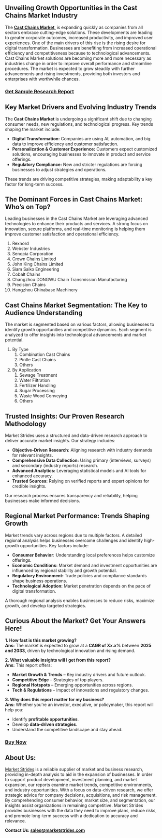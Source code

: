 <h2>Unveiling Growth Opportunities in the Cast Chains Market Industry</h2>
<p>The <a href=https://marketstrides.com/report/cast-chains-market><strong>Cast Chains Market</strong> </a> is expanding quickly as companies from all sectors embrace cutting-edge solutions. These developments are leading to greater corporate outcomes, increased productivity, and improved user experiences. One of the main drivers of this rise is the rising desire for digital transformation. Businesses are benefiting from increased operational efficiency and competitiveness because to technological advancements. Cast Chains Market solutions are becoming more and more necessary as industries change in order to improve overall performance and streamline procedures. The market is expected to grow steadily with further advancements and rising investments, providing both investors and enterprises with worthwhile chances.</p>
<h3><a href=https://marketstrides.com/request-sample/cast-chains-market>Get Sample Research Report</a></h3>
<h2>Key Market Drivers and Evolving Industry Trends</h2>
<p>The <strong>Cast Chains Market</strong> is undergoing a significant shift due to changing consumer needs, new regulations, and technological progress. Key trends shaping the market include:</p>
<ul>
<li><strong>Digital Transformation:</strong> Companies are using AI, automation, and big data to improve efficiency and customer satisfaction.</li>
<li><strong>Personalization &amp; Customer Experience:</strong> Customers expect customized solutions, encouraging businesses to innovate in product and service offerings.</li>
<li><strong>Regulatory Compliance:</strong> New and stricter regulations are forcing businesses to adjust strategies and operations.</li>
</ul>
<p>These trends are driving competitive strategies, making adaptability a key factor for long-term success.</p>
<h2>The Dominant Forces in Cast Chains Market: Who’s on Top?</h2>
<p>Leading businesses in the Cast Chains Market are leveraging advanced technologies to enhance their products and services. A strong focus on innovation, secure platforms, and real-time monitoring is helping them improve customer satisfaction and operational efficiency.</p>
<p><ol><li>Rexnord</li><li>Webster Industries</li><li>Senqcia Corporation</li><li>Crown Chains Limited</li><li>John King Chains Limited</li><li>Siam Saiko Engineering</li><li>Cobalt Chains</li><li>Changzhou DONGWU Chain Transmission Manufacturing</li><li>Precision Chains</li><li>Hangzhou Chinabase Machinery</li></ol></p>
<h2>Cast Chains Market Segmentation: The Key to Audience Understanding</h2>
<p>The market is segmented based on various factors, allowing businesses to identify growth opportunities and competitive dynamics. Each segment is analyzed to offer insights into technological advancements and market potential.</p>
<p><ol><li>By Type<ol><li>Combination Cast Chains</li><li>Pintle Cast Chains</li><li>Others</li></ol></li><li>By Application<ol><li>Sewage Treatment</li><li>Water Filtration</li><li>Fertilizer Handling</li><li>Sugar Processing</li><li>Waste Wood Conveying</li><li>Others</li></ol></li></ol></p>
<h2>Trusted Insights: Our Proven Research Methodology</h2>
<p>Market Strides uses a structured and data-driven research approach to deliver accurate market insights. Our strategy includes:</p>
<ul>
<li><strong>Objective-Driven Research:</strong> Aligning research with industry demands for relevant insights.</li>
<li><strong>Comprehensive Data Collection:</strong> Using primary (interviews, surveys) and secondary (industry reports) research.</li>
<li><strong>Advanced Analytics:</strong> Leveraging statistical models and AI tools for enhanced accuracy.</li>
<li><strong>Trusted Sources:</strong> Relying on verified reports and expert opinions for credible insights.</li>
</ul>
<p>Our research process ensures transparency and reliability, helping businesses make informed decisions.</p>
<h2>Regional Market Performance: Trends Shaping Growth</h2>
<p>Market trends vary across regions due to multiple factors. A detailed regional analysis helps businesses overcome challenges and identify high-growth opportunities. Key factors include:</p>
<ul>
<li><strong>Consumer Behavior:</strong> Understanding local preferences helps customize offerings.</li>
<li><strong>Economic Conditions:</strong> Market demand and investment opportunities are influenced by regional stability and growth potential.</li>
<li><strong>Regulatory Environment:</strong> Trade policies and compliance standards shape business operations.</li>
<li><strong>Technological Adoption:</strong> Market penetration depends on the pace of digital transformation.</li>
</ul>
<p>A thorough regional analysis enables businesses to reduce risks, maximize growth, and develop targeted strategies.</p>
<h2>Curious About the Market? Get Your Answers Here!</h2>
<p><strong>1. How fast is this market growing?</strong><br /> <strong>Ans:</strong> The market is expected to grow at a <strong>CAGR of Xx.x%</strong> between <strong>2025 and 2033</strong>, driven by technological innovation and rising demand.</p>
<p><strong>2. What valuable insights will I get from this report?</strong><br /> <strong>Ans:</strong> This report offers:</p>
<ul>
<li><strong>Market Growth &amp; Trends</strong> – Key industry drivers and future outlook.</li>
<li><strong>Competitive Edge</strong> – Strategies of top players.</li>
<li><strong>Regional Hotspots</strong> – Emerging opportunities across regions.</li>
<li><strong>Tech &amp; Regulations</strong> – Impact of innovations and regulatory changes.</li>
</ul>
<p><strong>3. Why does this report matter for my business?</strong><br /> <strong>Ans:</strong> Whether you're an investor, executive, or policymaker, this report will help you:</p>
<ul>
<li>Identify <strong>profitable opportunities</strong>.</li>
<li>Develop <strong>data-driven strategies</strong>.</li>
<li>Understand the competitive landscape and stay ahead.</li>
</ul>
<h3><a href=https://marketstrides.com/buyNow/cast-chains-market>Buy Now</a></h3>
<h2>About Us:</h2>
<p><a href=https://marketstrides.com/>Market Strides</a> is a reliable supplier of market and business research, providing in-depth analysis to aid in the expansion of businesses. In order to support product development, investment planning, and market expansion, our reports examine market trends, competitive environments, and industry opportunities. With a focus on data-driven research, we offer strategic advice for company decisions, acquisitions, and risk management. By comprehending consumer behavior, market size, and segmentation, our insights assist organizations in remaining competitive. Market Strides provides businesses with the data they need to improve plans, reduce risks, and promote long-term success with a dedication to accuracy and relevance.</p>
<p><strong>Contact Us: <a href=mailto:sales@marketstrides.com>sales@marketstrides.com</a></strong></p>
